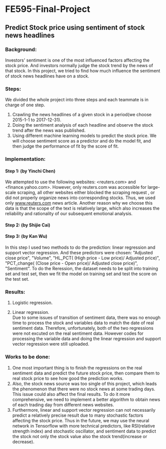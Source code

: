 # FE595-Final-Project
## Predict Stock price using sentiment of stock news headlines
### Background:
Investors' sentiment is one of the most influenced factors affecting the stock price. And investors normally judge the stock trend by the news of that stock. In this project, we tried to find how much influence the sentiment of stock news headlines have on a stock.

### Steps:
We divided the whole project into three steps and each teammate is in charge of one step.
1. Crawling the news headlines of a given stock in a period(we choose 2015-1-1 to 2017-12-31).
2. Doing the sentiment analysis of each headline and observe the stock trend after the news was published.
3. Using different machine learning models to predict the stock price. We will choose sentiment score as a predictor and do the model fit, and then judge the performance of fit by the score of fit.

### Implementation:
#### Step 1: (by Yinchi Chen)
We attempted to use the following websites: <reuters.com> and <finance.yahoo.com>. However, only reuters.com was accessible for large-scale scraping, all other websites either blocked the scraping request , or did not properly organize news into corresponding stocks. Thus, we used only www.reuters.com  news article.
Another reason why we choose this data is that the scope of the text is relatively large, which also increases the reliability and rationality of our subsequent emotional analysis.
#### Step 2: (by Shijie Cai)








#### Step 3: (by Kan Wu)
In this step I used two methods to do the prediction: linear regression and support vector regression.
And these predictors were chosen: "Adjusted close price", "Volume", "HL_PCT( (High price - Low price)/ Adjusted price)", "PCT_change( (Close price - Open price)/ Adjusted close price)", "Sentiment".
To do the Reression, the dataset needs to be split into training set and test set, then we fit the model on training set and test the score on the test set.


### Results:
1. Logistic regression.





2. Linear regression.\
Due to some issues of transition of sentiment data, there was no enough time to process the stock and variables data to match the date of real sentiment data. Therefore, unfortunately, both of the two regressions were not excuted on the real sentiment 
data. However codes for processing the variable data and doing the linear regression and support vector regression were still uploaded.


### Works to be done:
1. One most important thing is to finish the regressions on the real sentiment data and predict the future stock price, then compare them to real stock price to see how good the prediction works.
2. Also, the stock news source was too single of this project, which leads the phenomenon that there were no stock news at some trading days. This issue could also affect the final results. To do it more comprehensive, we need to implement a better algorithm to obtain news of each trading day from different news websites.
3. Furthermore, linear and support vector regression can not necessarily predict a relatively precise result due to many stochastic factors affecting the stock price.  Thus in the future, we may use the neural network in Tensorflow with more technical predictors, like RSI(relative strength index) and stochastic oscillator, and sentiment data to predict the stock not only the stock value also the stock trend(increase or decrease).













